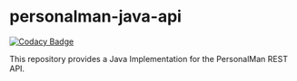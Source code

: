 # personalman-java-api

[![Codacy Badge](https://api.codacy.com/project/badge/Grade/d0b8f2d52ce1494fb269d69bd121b860)](https://app.codacy.com/manual/dave_33/personalman-java-api?utm_source=github.com&utm_medium=referral&utm_content=daveajlee/personalman-java-api&utm_campaign=Badge_Grade_Dashboard)

This repository provides a Java Implementation for the PersonalMan REST API.
